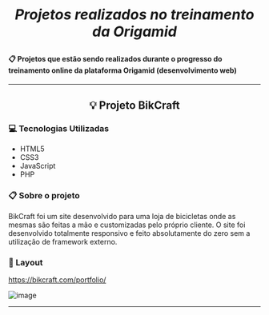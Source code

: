 # _<p align="center">Projetos realizados no treinamento da Origamid</p>_

#### 📋 Projetos que estão sendo realizados durante o progresso do treinamento online da plataforma Origamid (desenvolvimento web)

***

## <p align="center">💡	Projeto BikCraft</p>

### 💻 Tecnologias Utilizadas

* HTML5
* CSS3
* JavaScript
* PHP


### 📋 Sobre o projeto

BikCraft foi um site desenvolvido para uma loja de bicicletas onde as mesmas são feitas a mão e customizadas pelo próprio cliente. O site foi desenvolvido totalmente responsivo e feito absolutamente do zero sem a utilização de framework externo.

### 🎨 Layout

https://bikcraft.com/portfolio/

![image](https://user-images.githubusercontent.com/67201210/127382661-53dea997-2b30-4b15-891b-080a2a52ec3b.png)

***
